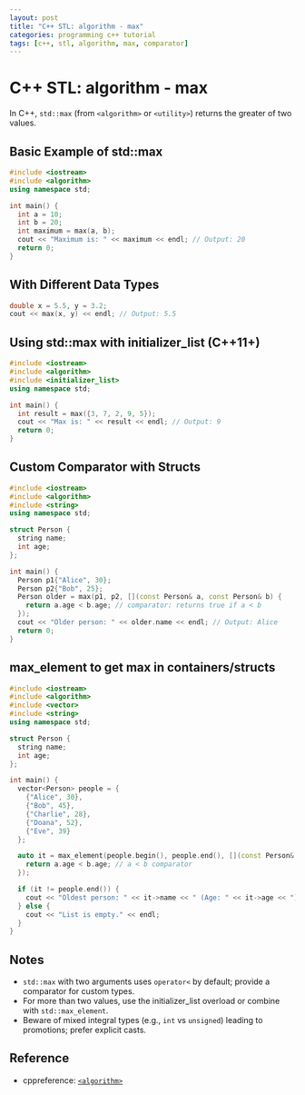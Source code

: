 ```yaml
---
layout: post
title: "C++ STL: algorithm - max"
categories: programming c++ tutorial
tags: [c++, stl, algorithm, max, comparator]
---
```


# C++ STL: algorithm - max

In C++, `std::max` (from `<algorithm>` or `<utility>`) returns the greater of two values.

## Basic Example of std::max

```cpp
#include <iostream>
#include <algorithm>
using namespace std;

int main() {
  int a = 10;
  int b = 20;
  int maximum = max(a, b);
  cout << "Maximum is: " << maximum << endl; // Output: 20
  return 0;
}
```

## With Different Data Types

```cpp
double x = 5.5, y = 3.2;
cout << max(x, y) << endl; // Output: 5.5
```

## Using std::max with initializer_list (C++11+)

```cpp
#include <iostream>
#include <algorithm>
#include <initializer_list>
using namespace std;

int main() {
  int result = max({3, 7, 2, 9, 5});
  cout << "Max is: " << result << endl; // Output: 9
  return 0;
}
```

## Custom Comparator with Structs

```cpp
#include <iostream>
#include <algorithm>
#include <string>
using namespace std;

struct Person {
  string name;
  int age;
};

int main() {
  Person p1{"Alice", 30};
  Person p2{"Bob", 25};
  Person older = max(p1, p2, [](const Person& a, const Person& b) {
    return a.age < b.age; // comparator: returns true if a < b
  });
  cout << "Older person: " << older.name << endl; // Output: Alice
  return 0;
}
```

## max_element to get max in containers/structs

```cpp
#include <iostream>
#include <algorithm>
#include <vector>
#include <string>
using namespace std;

struct Person {
  string name;
  int age;
};

int main() {
  vector<Person> people = {
    {"Alice", 30},
    {"Bob", 45},
    {"Charlie", 28},
    {"Doana", 52},
    {"Eve", 39}
  };

  auto it = max_element(people.begin(), people.end(), [](const Person& a, const Person& b) {
    return a.age < b.age; // a < b comparator
  });

  if (it != people.end()) {
    cout << "Oldest person: " << it->name << " (Age: " << it->age << ")\n";
  } else {
    cout << "List is empty." << endl;
  }
}
```

## Notes

- `std::max` with two arguments uses `operator<` by default; provide a comparator for custom types.
- For more than two values, use the initializer_list overload or combine with `std::max_element`.
- Beware of mixed integral types (e.g., `int` vs `unsigned`) leading to promotions; prefer explicit casts.

## Reference

- cppreference: [`<algorithm>`](https://en.cppreference.com/w/cpp/header/algorithm)



